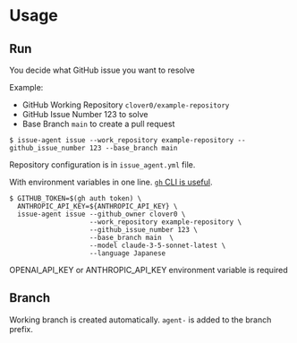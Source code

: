 # Usage

## Run
You decide what GitHub issue you want to resolve

Example:

- GitHub Working Repository `clover0/example-repository`
- GitHub Issue Number 123 to solve
- Base Branch `main` to create a pull request

```shell
$ issue-agent issue --work_repository example-repository --github_issue_number 123 --base_branch main 
```

Repository configuration is in `issue_agent.yml` file.


With environment variables in one line. [`gh` CLI is useful](https://github.com/cli/cli#installation).
```shell
$ GITHUB_TOKEN=$(gh auth token) \
  ANTHROPIC_API_KEY=${ANTHROPIC_API_KEY} \
  issue-agent issue --github_owner clover0 \
                    --work_repository example-repository \
                    --github_issue_number 123 \
                    --base_branch main  \
                    --model claude-3-5-sonnet-latest \
                    --language Japanese
```

OPENAI_API_KEY or ANTHROPIC_API_KEY environment variable is required


## Branch

Working branch is created automatically. `agent-` is added to the branch prefix.
